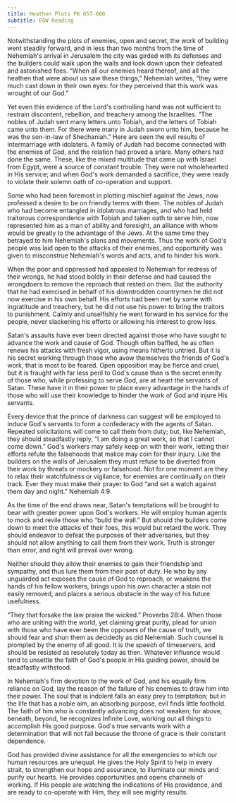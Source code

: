 ```yaml
---
title: Heathen Plots PK 657-660
subtitle: EGW Reading
---
```


Notwithstanding the plots of enemies, open and secret, the work of building went steadily forward, and in less than two months from the time of Nehemiah's arrival in Jerusalem the city was girded with its defenses and the builders could walk upon the walls and look down upon their defeated and astonished foes. “When all our enemies heard thereof, and all the heathen that were about us saw these things,” Nehemiah writes, “they were much cast down in their own eyes: for they perceived that this work was wrought of our God.”

Yet even this evidence of the Lord's controlling hand was not sufficient to restrain discontent, rebellion, and treachery among the Israelites. “The nobles of Judah sent many letters unto Tobiah, and the letters of Tobiah came unto them. For there were many in Judah sworn unto him, because he was the son-in-law of Shechaniah.” Here are seen the evil results of intermarriage with idolaters. A family of Judah had become connected with the enemies of God, and the relation had proved a snare. Many others had done the same. These, like the mixed multitude that came up with Israel from Egypt, were a source of constant trouble. They were not wholehearted in His service; and when God's work demanded a sacrifice, they were ready to violate their solemn oath of co-operation and support.

Some who had been foremost in plotting mischief against the Jews, now professed a desire to be on friendly terms with them. The nobles of Judah who had become entangled in idolatrous marriages, and who had held traitorous correspondence with Tobiah and taken oath to serve him, now represented him as a man of ability and foresight, an alliance with whom would be greatly to the advantage of the Jews. At the same time they betrayed to him Nehemiah's plans and movements. Thus the work of God's people was laid open to the attacks of their enemies, and opportunity was given to misconstrue Nehemiah's words and acts, and to hinder his work.

When the poor and oppressed had appealed to Nehemiah for redress of their wrongs, he had stood boldly in their defense and had caused the wrongdoers to remove the reproach that rested on them. But the authority that he had exercised in behalf of his downtrodden countrymen he did not now exercise in his own behalf. His efforts had been met by some with ingratitude and treachery, but he did not use his power to bring the traitors to punishment. Calmly and unselfishly he went forward in his service for the people, never slackening his efforts or allowing his interest to grow less.

Satan's assaults have ever been directed against those who have sought to advance the work and cause of God. Though often baffled, he as often renews his attacks with fresh vigor, using means hitherto untried. But it is his secret working through those who avow themselves the friends of God's work, that is most to be feared. Open opposition may be fierce and cruel, but it is fraught with far less peril to God's cause than is the secret enmity of those who, while professing to serve God, are at heart the servants of Satan. These have it in their power to place every advantage in the hands of those who will use their knowledge to hinder the work of God and injure His servants.

Every device that the prince of darkness can suggest will be employed to induce God's servants to form a confederacy with the agents of Satan. Repeated solicitations will come to call them from duty; but, like Nehemiah, they should steadfastly reply, “I am doing a great work, so that I cannot come down.” God's workers may safely keep on with their work, letting their efforts refute the falsehoods that malice may coin for their injury. Like the builders on the walls of Jerusalem they must refuse to be diverted from their work by threats or mockery or falsehood. Not for one moment are they to relax their watchfulness or vigilance, for enemies are continually on their track. Ever they must make their prayer to God “and set a watch against them day and night.” Nehemiah 4:9.

As the time of the end draws near, Satan's temptations will be brought to bear with greater power upon God's workers. He will employ human agents to mock and revile those who “build the wall.” But should the builders come down to meet the attacks of their foes, this would but retard the work. They should endeavor to defeat the purposes of their adversaries, but they should not allow anything to call them from their work. Truth is stronger than error, and right will prevail over wrong.

Neither should they allow their enemies to gain their friendship and sympathy, and thus lure them from their post of duty. He who by any unguarded act exposes the cause of God to reproach, or weakens the hands of his fellow workers, brings upon his own character a stain not easily removed, and places a serious obstacle in the way of his future usefulness.

“They that forsake the law praise the wicked.” Proverbs 28:4. When those who are uniting with the world, yet claiming great purity, plead for union with those who have ever been the opposers of the cause of truth, we should fear and shun them as decidedly as did Nehemiah. Such counsel is prompted by the enemy of all good. It is the speech of timeservers, and should be resisted as resolutely today as then. Whatever influence would tend to unsettle the faith of God's people in His guiding power, should be steadfastly withstood.

In Nehemiah's firm devotion to the work of God, and his equally firm reliance on God, lay the reason of the failure of his enemies to draw him into their power. The soul that is indolent falls an easy prey to temptation; but in the life that has a noble aim, an absorbing purpose, evil finds little foothold. The faith of him who is constantly advancing does not weaken; for above, beneath, beyond, he recognizes Infinite Love, working out all things to accomplish His good purpose. God's true servants work with a determination that will not fail because the throne of grace is their constant dependence.

God has provided divine assistance for all the emergencies to which our human resources are unequal. He gives the Holy Spirit to help in every strait, to strengthen our hope and assurance, to illuminate our minds and purify our hearts. He provides opportunities and opens channels of working. If His people are watching the indications of His providence, and are ready to co-operate with Him, they will see mighty results.